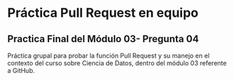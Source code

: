 # Práctica Pull Request en equipo
## Practica Final del Módulo 03- Pregunta 04

Práctica grupal para probar la función Pull Request y su manejo en el contexto del curso sobre Ciencia de Datos, dentro del módulo 03 referente a GitHub.

